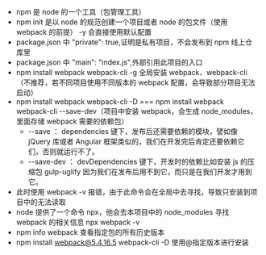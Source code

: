 - npm 是 node 的一个工具（包管理工具）
- npm init 是以 node 的规范创建一个项目或者 node 的包文件（使用 webpack 的前提） -y 会直接使用默认配置
- package.json 中 "private": true,证明是私有项目，不会发布到 npm 线上仓库里
- package.json 中 "main": "index.js",外部引用此项目的入口
- npm install webpack webpack-cli -g 全局安装 webpack、webpack-cli（不推荐，若不同项目使用不同版本的 webpack 配置，会导致部分项目无法启动）
- npm install webpack webpack-cli -D === npm install webpack webpack-cli --save-dev（项目中安装 webpack，会生成 node_modules，里面存储 webpack 需要的依赖包）
  - --save ： dependencies 键下，发布后还需要依赖的模块，譬如像 jQuery 库或者 Angular 框架类似的，我们在开发完后肯定还要依赖它们，否则就运行不了。
  - --save-dev ： devDependencies 键下，开发时的依赖比如安装 js 的压缩包 gulp-uglify 因为我们在发布后用不到它，而只是在我们开发才用到它。
- 此时使用 webpack -v 报错，由于此命令会在全局中去寻找，导致只安装到项目中的无法读取
- node 提供了一个命令 npx，他会去本项目中的 node_modules 寻找 webpack 的相关信息 npx webpack -v
- npm info webpack 查看指定包的所有历史版本
- npm install webpack@5.4.16.5 webpack-cli -D 使用@指定版本进行安装
